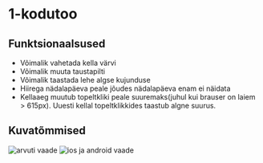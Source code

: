 # 1-kodutoo


## Funktsionaalsused

* Võimalik vahetada kella värvi
* Võimalik muuta taustapilti
* Võimalik taastada lehe algse kujunduse
* Hiirega nädalapäeva peale jõudes nädalapäeva enam ei näidata
* Kellaaeg muutub topeltkliki peale suuremaks(juhul kui brauser on laiem > 615px). Uuesti kellal topeltklikkides taastub algne suurus.

## Kuvatõmmised
![arvuti vaade](https://user-images.githubusercontent.com/70900314/156940366-28fa3b27-2624-448a-8e83-66085b85abc2.jpg)
![ios ja android vaade](https://user-images.githubusercontent.com/70900314/156940367-c939f31a-7c4f-4b5f-994f-d63d11080d39.png)
